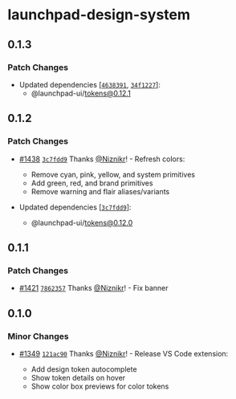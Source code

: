# launchpad-design-system

## 0.1.3

### Patch Changes

- Updated dependencies [[`4638391`](https://github.com/launchdarkly/launchpad-ui/commit/4638391dab663722ad18c7cfdf913ddfbb07b44c), [`34f1227`](https://github.com/launchdarkly/launchpad-ui/commit/34f12273a181b5b7d8823b4f678e5d7f941d9a93)]:
  - @launchpad-ui/tokens@0.12.1

## 0.1.2

### Patch Changes

- [#1438](https://github.com/launchdarkly/launchpad-ui/pull/1438) [`3c7fdd9`](https://github.com/launchdarkly/launchpad-ui/commit/3c7fdd9176154cf8bafdc37813dbb5ab6b9a4988) Thanks [@Niznikr](https://github.com/Niznikr)! - Refresh colors:

  - Remove cyan, pink, yellow, and system primitives
  - Add green, red, and brand primitives
  - Remove warning and flair aliases/variants

- Updated dependencies [[`3c7fdd9`](https://github.com/launchdarkly/launchpad-ui/commit/3c7fdd9176154cf8bafdc37813dbb5ab6b9a4988)]:
  - @launchpad-ui/tokens@0.12.0

## 0.1.1

### Patch Changes

- [#1421](https://github.com/launchdarkly/launchpad-ui/pull/1421) [`7862357`](https://github.com/launchdarkly/launchpad-ui/commit/78623576be5d339190dbc7ca5b870f97c2be6658) Thanks [@Niznikr](https://github.com/Niznikr)! - Fix banner

## 0.1.0

### Minor Changes

- [#1349](https://github.com/launchdarkly/launchpad-ui/pull/1349) [`121ac90`](https://github.com/launchdarkly/launchpad-ui/commit/121ac9001e52f454f2ad833878158b1650fb8c76) Thanks [@Niznikr](https://github.com/Niznikr)! - Release VS Code extension:

  - Add design token autocomplete
  - Show token details on hover
  - Show color box previews for color tokens
